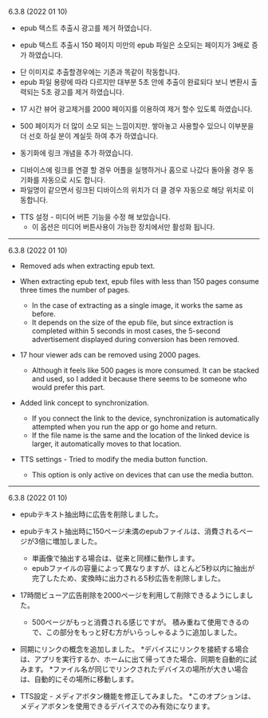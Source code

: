 6.3.8 (2022 01 10)
- epub 텍스트 추출시 광고를 제거 하였습니다. 

- epub 텍스트 추출시 150 페이지 미만의 epub 파일은 소모되는 페이지가 3배로 증가 하였습니다.   
 * 단 이미지로 추출할경우에는 기존과 똑같이 작동합니다.
 * epub 파일 용량에 따라 다르지만 대부분 5초 안에 추출이 완료되다 보니 변환시 출력되는 5초 광고를 제거 하였습니다.  

- 17 시간 뷰어 광고제거를 2000 페이지를 이용하여 제거 할수 있도록 하였습니다. 
 * 500 페이지가 더 많이 소모 되는 느낌이지만. 쌓아놓고 사용할수 있으니 이부분을 더 선호 하실 분이 계실듯 하여 추가 하였습니다. 

- 동기화에 링크 개념을 추가 하였습니다. 
 * 디바이스에 링크를 연결 할 경우 어플을 실행하거나 홈으로 나갔다 돌아올 경우 동기화를 자동으로 시도 합니다. 
 * 파일명이 같으면서 링크된 디바이스의 위치가 더 클 경우 자동으로 해당 위치로 이동합니다. 

- TTS 설정 - 미디어 버튼 기능을 수정 해 보았습니다. 
  * 이 옵션은 미디어 버튼사용이 가능한 장치에서만 활성화 됩니다. 



---

6.3.8 (2022 01 10)
- Removed ads when extracting epub text.

- When extracting epub text, epub files with less than 150 pages consume three times the number of pages.
  * In the case of extracting as a single image, it works the same as before.
  * It depends on the size of the epub file, but since extraction is completed within 5 seconds in most cases, the 5-second advertisement displayed during conversion has been removed.

- 17 hour viewer ads can be removed using 2000 pages.
  * Although it feels like 500 pages is more consumed. It can be stacked and used, so I added it because there seems to be someone who would prefer this part.

- Added link concept to synchronization.
  * If you connect the link to the device, synchronization is automatically attempted when you run the app or go home and return.
  * If the file name is the same and the location of the linked device is larger, it automatically moves to that location.

- TTS settings - Tried to modify the media button function.
   * This option is only active on devices that can use the media button.

---

6.3.8 (2022 01 10)
- epubテキスト抽出時に広告を削除しました。

- epubテキスト抽出時に150ページ未満のepubファイルは、消費されるページが3倍に増加しました。
  * 単画像で抽出する場合は、従来と同様に動作します。
  * epubファイルの容量によって異なりますが、ほとんど5秒以内に抽出が完了したため、変換時に出力される5秒広告を削除しました。

- 17時間ビューア広告削除を2000ページを利用して削除できるようにしました。
  * 500ページがもっと消費される感じですが。 積み重ねて使用できるので、この部分をもっと好む方がいらっしゃるように追加しました。

- 同期にリンクの概念を追加しました。
  *デバイスにリンクを接続する場合は、アプリを実行するか、ホームに出て帰ってきた場合、同期を自動的に試みます。
  *ファイル名が同じでリンクされたデバイスの場所が大きい場合は、自動的にその場所に移動します。

- TTS設定 - メディアボタン機能を修正してみました。
   *このオプションは、メディアボタンを使用できるデバイスでのみ有効になります。